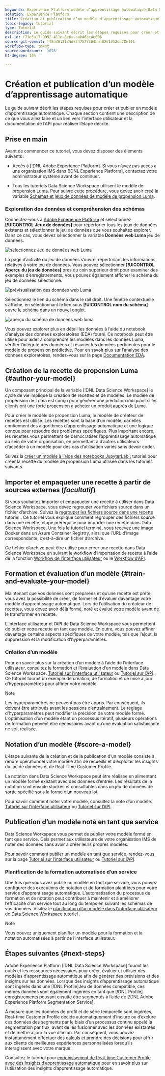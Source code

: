 ```yaml
---
keywords: Experience Platform;modèle d’apprentissage automatique;Data Science Workspace;rubriques les plus consultées;créer et publier un modèle
solution: Experience Platform
title: Création et publication d’un modèle d’apprentissage automatique
topic-legacy: tutorial
type: Tutorial
description: Le guide suivant décrit les étapes requises pour créer et publier un modèle d’apprentissage automatique.
exl-id: f71e5a17-9952-411e-8e6a-aab46bc4c006
source-git-commit: ff8a3612f34d6547577564ba40261052cd78ef01
workflow-type: tm+mt
source-wordcount: '1076'
ht-degree: 16%

---
```



# Création et publication d’un modèle d’apprentissage automatique

Le guide suivant décrit les étapes requises pour créer et publier un modèle d’apprentissage automatique. Chaque section contient une description de ce que vous allez faire et un lien vers l’interface utilisateur et la documentation de l’API pour réaliser l’étape décrite.

## Prise en main

Avant de commencer ce tutoriel, vous devez disposer des éléments suivants :

- Accès à [!DNL Adobe Experience Platform]. Si vous n’avez pas accès à une organisation IMS dans [!DNL Experience Platform], contactez votre administrateur système avant de continuer.

- Tous les tutoriels Data Science Workspace utilisent le modèle de propension Luma. Pour suivre cette procédure, vous devez avoir créé la variable [Schémas et jeux de données de modèle de propension Luma](./create-luma-data.md).

### Exploration des données et compréhension des schémas

Connectez-vous à [Adobe Experience Platform](https://platform.adobe.com/) et sélectionnez **[!UICONTROL Jeux de données]** pour répertorier tous les jeux de données existants et sélectionner le jeu de données que vous souhaitez explorer. Dans ce cas, vous devez sélectionner la variable **Données web Luma** jeu de données.

![sélectionnez Jeu de données web Luma](../images/models-recipes/model-walkthrough/luma-dataset.png)

La page d’activité du jeu de données s’ouvre, répertoriant les informations relatives à votre jeu de données. Vous pouvez sélectionner **[!UICONTROL Aperçu du jeu de données]** près du coin supérieur droit pour examiner des exemples d’enregistrements. Vous pouvez également afficher le schéma du jeu de données sélectionné.

![prévisualisation des données web Luma](../images/models-recipes/model-walkthrough/preview-dataset.png)

Sélectionnez le lien du schéma dans le rail droit. Une fenêtre contextuelle s’affiche, en sélectionnant le lien sous **[!UICONTROL nom du schéma]** ouvre le schéma dans un nouvel onglet.

![aperçu du schéma de données web luma](../images/models-recipes/model-walkthrough/preview-schema.png)

Vous pouvez explorer plus en détail les données à l’aide du notebook d’analyse des données exploratoires (EDA) fourni. Ce notebook peut être utilisé pour aider à comprendre les modèles dans les données Luma, vérifier l’intégrité des données et résumer les données pertinentes pour le modèle de propension prédictive. Pour en savoir plus sur l’analyse des données exploratoires, rendez-vous sur la page [Documentation EDA](../jupyterlab/eda-notebook.md).

## Création de la recette de propension Luma {#author-your-model}

Un composant principal de la variable [!DNL Data Science Workspace] le cycle de vie implique la création de recettes et de modèles. Le modèle de propension de Luma est conçu pour générer une prédiction indiquant si les clients ont une forte propension à acheter un produit auprès de Luma.

Pour créer le modèle de propension Luma, le modèle de créateur de recettes est utilisé. Les recettes sont la base d’un modèle, car elles contiennent des algorithmes d’apprentissage automatique et une logique conçue pour résoudre des problèmes spécifiques. Plus important encore, les recettes vous permettent de démocratiser l’apprentissage automatique au sein de votre organisation, en permettant à d’autres utilisateurs d’accéder à un modèle pour des cas d’utilisation variés sans devoir coder.

Suivez la [créer un modèle à l’aide des notebooks JupyterLab ;](../jupyterlab/create-a-model.md) tutoriel pour créer la recette du modèle de propension Luma utilisée dans les tutoriels suivants.

## Importer et empaqueter une recette à partir de sources externes (*facultatif*)

Si vous souhaitez importer et empaqueter une recette à utiliser dans Data Science Workspace, vous devez regrouper vos fichiers source dans un fichier d’archive. Suivez la [regrouper les fichiers source dans une recette](./package-source-files-recipe.md) tutoriel . Ce tutoriel vous explique comment regrouper des fichiers source dans une recette, étape prérequise pour importer une recette dans Data Science Workspace. Une fois le tutoriel terminé, vous recevez une image Docker dans un Azure Container Registry, ainsi que l’URL d’image correspondante, c’est-à-dire un fichier d’archive.

Ce fichier d’archive peut être utilisé pour créer une recette dans Data Science Workspace en suivant le workflow d’importation de recette à l’aide de la fonction [Workflow de l’interface utilisateur](./import-packaged-recipe-ui.md) ou le [Workflow d’API](./import-packaged-recipe-api.md).

## Formation et évaluation d’un modèle {#train-and-evaluate-your-model}

Maintenant que vos données sont préparées et qu’une recette est prête, vous avez la possibilité de créer, de former et d’évaluer davantage votre modèle d’apprentissage automatique. Lors de l’utilisation du créateur de recettes, vous devez avoir déjà formé, noté et évalué votre modèle avant de le transformer en recette.

L’interface utilisateur et l’API de Data Science Workspace vous permettent de publier votre recette en tant que modèle. En outre, vous pouvez affiner davantage certains aspects spécifiques de votre modèle, tels que l’ajout, la suppression et la modification d’hyperparamètres.

### Création d’un modèle

Pour en savoir plus sur la création d’un modèle à l’aide de l’interface utilisateur, consultez la formation et l’évaluation d’un modèle dans Data Science Workspace. [Tutoriel sur l’interface utilisateur](./train-evaluate-model-ui.md) ou [Tutoriel sur l’API](./train-evaluate-model-api.md). Ce tutoriel fournit un exemple de création, de formation et de mise à jour d’hyperparamètres pour affiner votre modèle.

>[!NOTE]
>
> Les hyperparamètres ne peuvent pas être appris. Par conséquent, ils doivent être attribués avant les sessions d’entraînement. Le réglage d’hyperparamètres peut modifier la précision de votre modèle formé. L’optimisation d’un modèle étant un processus itératif, plusieurs opérations de formation peuvent être nécessaires avant qu’une évaluation satisfaisante ne soit réalisée.

## Notation d’un modèle {#score-a-model}

L’étape suivante de la création et de la publication d’un modèle consiste à rendre opérationnel votre modèle afin de recueillir et d’exploiter les insights du lac de données et de Real-Time Customer Profile.

La notation dans Data Science Workspace peut être réalisée en alimentant un modèle formé existant avec des données d’entrée. Les résultats de la notation sont ensuite stockés et consultables dans un jeu de données de sortie spécifié sous la forme d’un nouveau lot.

Pour savoir comment noter votre modèle, consultez la note d’un modèle. [Tutoriel sur l’interface utilisateur](./score-model-ui.md) ou [Tutoriel sur l’API](./score-model-api.md).

## Publication d’un modèle noté en tant que service

Data Science Workspace vous permet de publier votre modèle formé en tant que service. Cela permet aux utilisateurs de votre organisation IMS de noter des données sans avoir à créer leurs propres modèles.

Pour savoir comment publier un modèle en tant que service, rendez-vous sur la page [Tutoriel sur l’interface utilisateur](./publish-model-service-ui.md) ou [Tutoriel sur l’API](./publish-model-service-api.md).

### Planification de la formation automatisée d’un service

Une fois que vous avez publié un modèle en tant que service, vous pouvez configurer des exécutions de notation et de formation planifiées pour votre service d’apprentissage automatique. L’automatisation du processus de formation et de notation peut contribuer à maintenir et à améliorer l’efficacité d’un service tout au long du temps en suivant les schémas de vos données. Visitez le [planification d’un modèle dans l’interface utilisateur de Data Science Workspace](./schedule-models-ui.md) tutoriel .

>[!NOTE]
>
> Vous pouvez uniquement planifier un modèle pour la formation et la notation automatisées à partir de l’interface utilisateur.

## Étapes suivantes {#next-steps}

Adobe Experience Platform [!DNL Data Science Workspace] fournit les outils et les ressources nécessaires pour créer, évaluer et utiliser des modèles d’apprentissage automatique afin de générer des prévisions et des insights sur les données. Lorsque des insights d’apprentissage automatique sont ingérés dans une [!DNL Profile]Jeu de données compatible, ces mêmes données sont également ingérées en tant que [!DNL Profile] enregistrements pouvant ensuite être segmentés à l’aide de [!DNL Adobe Experience Platform Segmentation Service].

À mesure que les données de profil et de série temporelle sont ingérées, Real-time Customer Profile décide automatiquement d’inclure ou d’exclure ces données des segments par le biais d’un processus continu appelé la segmentation par flux, avant de les fusionner avec les données existantes et de mettre à jour la vue d’union. Par conséquent, vous pouvez instantanément effectuer des calculs et prendre des décisions pour offrir aux clients de meilleures expériences personnalisées lorsqu’ils interagissent avec votre marque.

Consultez le tutoriel pour [enrichissement de Real-time Customer Profile avec des insights d’apprentissage automatique](./enrich-profile.md) pour en savoir plus sur l’utilisation des insights d’apprentissage automatique.
